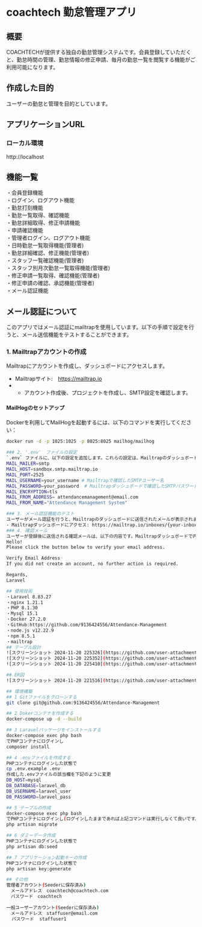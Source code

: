 # coachtech 勤怠管理アプリ

## 概要
COACHTECHが提供する独自の勤怠管理システムです。会員登録していただくと、勤怠時間の管理、勤怠情報の修正申請、毎月の勤怠一覧を閲覧する機能がご利用可能になります。

## 作成した目的
ユーザーの勤怠と管理を目的としています。

## アプリケーションURL
### ローカル環境
http://localhost

## 機能一覧
・会員登録機能  
・ログイン、ログアウト機能  
・勤怠打刻機能  
・勤怠一覧取得、確認機能  
・勤怠詳細取得、修正申請機能  
・申請確認機能  
・管理者ログイン、ログアウト機能  
・日時勤怠一覧取得機能(管理者)  
・勤怠詳細確認、修正機能(管理者)  
・スタッフ一覧確認機能(管理者)  
・スタッフ別月次勤怠一覧取得機能(管理者)  
・修正申請一覧取得、確認機能(管理者)  
・修正申請の確認、承認機能(管理者)  
・メール認証機能  

## メール認証について
このアプリではメール認証にmailtrapを使用しています。以下の手順で設定を行うと、メール送信機能をテストすることができます。

### 1. Mailtrapアカウントの作成
Mailtrapにアカウントを作成し、ダッシュボードにアクセスします。
- Mailtrapサイト:　https://mailtrap.io
- - アカウント作成後、プロジェクトを作成し、SMTP設定を確認します。
#### MailHogのセットアップ
Dockerを利用してMailHogを起動するには、以下のコマンドを実行してください：

```bash
docker run -d -p 1025:1025 -p 8025:8025 mailhog/mailhog
  
### 2. '.env'　ファイルの設定
`.env` ファイルに、以下の設定を追加します。これらの設定は、Mailtrapのダッシュボードで取得した情報を基にしています。  
MAIL_MAILER=smtp  
MAIL_HOST=sandbox.smtp.mailtrap.io  
MAIL_PORT=2525  
MAIL_USERNAME=your_username # Mailtrapで確認したSMTPユーザー名  
MAIL_PASSWORD=your_password  # Mailtrapダッシュボードで確認したSMTPパスワード  
MAIL_ENCRYPTION=tls  
MAIL_FROM_ADDRESS= attendancemanagement@email.com  
MAIL_FROM_NAME="Attendance Management System"  

### 3. メール認証機能のテスト
ユーザーがメール認証を行うと、Mailtrapのダッシュボードに送信されたメールが表示されます。ダッシュボード内で確認できます。
- Mailtrapダッシュボードにアクセス: https://mailtrap.io/inboxes/{your-inbox-id}
### 4. 確認メール
ユーザーが登録後に送信される確認メールは、以下の内容です。Mailtrapダッシュボードで内容を確認できます。  
Hello!  
Please click the button below to verify your email address.  

Verify Email Address  
If you did not create an account, no further action is required.  

Regards,
Laravel  

## 使用技術
・Laravel 8.83.27  
・nginx 1.21.1  
・PHP 8.1.30  
・Mysql 15.1  
・Docker 27.2.0  
・GitHub:https://github.com/9136424556/Attendance-Management  
・node.js v12.22.9  
・npm 8.5.1  
・mailtrap  
## テーブル設計
![スクリーンショット 2024-11-20 225326](https://github.com/user-attachments/assets/f0c0381b-abad-40a0-8085-5b67a6756c5c)
![スクリーンショット 2024-11-20 225352](https://github.com/user-attachments/assets/b50f4379-1226-427c-8675-52b30a1aedc2)
![スクリーンショット 2024-11-20 225410](https://github.com/user-attachments/assets/7a229cef-9325-4ee5-b71c-081f702c2705)

## ER図
![スクリーンショット 2024-11-20 221516](https://github.com/user-attachments/assets/08cbbbd4-556f-4057-9417-b0b76736fe20)

## 環境構築
## 1 Gitファイルをクローンする
git clone git@github.com:9136424556/Attendance-Management

## 2 Dokerコンテナを作成する
docker-compose up -d --build

## 3 Laravelパッケージをインストールする
docker-compose exec php bash
でPHPコンテナにログインし
composer install

## 4 .envファイルを作成する
PHPコンテナにログインした状態で
cp .env.example .env
作成した.envファイルの該当欄を下記のように変更  
DB_HOST=mysql  
DB_DATABASE=laravel_db  
DB_USERNAME=laravel_user  
DB_PASSWORD=laravel_pass  

## 5 テーブルの作成
docker-compose exec php bash
でPHPコンテナにログインし(ログインしたままであれば上記コマンドは実行しなくて良いです。)
php artisan migrate

## 6 ダミーデータ作成
PHPコンテナにログインした状態で
php artisan db:seed

## 7 アプリケーション起動キーの作成
PHPコンテナにログインした状態で
php artisan key:generate

## その他
管理者アカウント(Seederに保存済み)
　メールアドレス　coachtech@coachtech.com
　パスワード　coachtech
 
一般ユーザーアカウント(Seederに保存済み)
　メールアドレス　staffuser@email.com 
  パスワード  staffuser1

